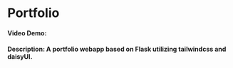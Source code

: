 # Portfolio
#### Video Demo:  <URL HERE>
#### Description: A portfolio webapp based on Flask utilizing tailwindcss and daisyUI.